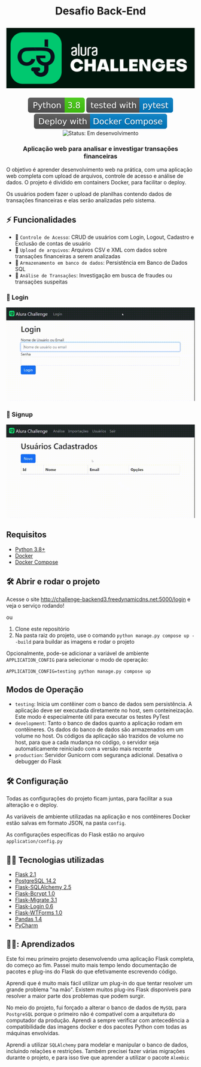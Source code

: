 <h1 align="center">
	<p align="center">Desafio Back-End</p>
	<a href="https://www.alura.com.br/challenges/back-end-3"><img src="https://github.com/ErickMesquita/challenge-backend-3/blob/master/docs/img/logo/challenges-logo-2-darkbg.svg" alt="Alura Challenges"></a>
</h1>
<div align="center" id="badges">
	<a href="https://docs.python.org/3.8/"><img src="https://github.com/ErickMesquita/challenge-backend-3/blob/master/docs/img/Python-3.8-brightgreen.svg" alt="Python 3.8"></a>
	<a href="https://docs.pytest.org/en/7.1.x/"><img src="https://github.com/ErickMesquita/challenge-backend-3/blob/master/docs/img/tested%20with-pytest-blue.svg" alt="Teste with pytest"></a>
	<a href="https://docs.docker.com/compose/"><img src="https://github.com/ErickMesquita/challenge-backend-3/blob/master/docs/img/Deploy%20with-Docker%20Compose-blue.svg" alt="Deploy with Docker Compose"></a>
	<img src="https://img.shields.io/badge/Status-Aprovado-brightgreen" alt="Status: Em desenvolvimento">
</div>
<h3>
	<p align="center">Aplicação web para analisar e investigar transações financeiras</p>
</h3>

O objetivo é aprender desenvolvimento web na prática, com uma aplicação web completa com upload de arquivos, controle de acesso e análise de dados. O projeto é dividido em containers Docker, para facilitar o deploy.

Os usuários podem fazer o upload de planilhas contendo dados de transações financeiras e elas serão analizadas pelo sistema.

## :zap: Funcionalidades

 - :closed_lock_with_key: `Controle de Acesso`: CRUD de usuários com Login, Logout, Cadastro e Exclusão de contas de usuário
 - :page_with_curl: `Upload de arquivos`: Arquivos CSV e XML com dados sobre transações financeiras a serem analizadas
 - :floppy_disk: `Armazenamento em banco de dados`: Persistência em Banco de Dados SQL
 - :microscope: `Análise de Transações`: Investigação em busca de fraudes ou transações suspeitas

### :closed_lock_with_key: Login

<img src="https://github.com/ErickMesquita/challenge-backend-3/blob/master/docs/img/gif/Login-admin.gif" alt="GIF showing user login">


### :closed_lock_with_key: Signup

<img src="https://github.com/ErickMesquita/challenge-backend-3/blob/master/docs/img/gif/Signup.gif" alt="GIF showing new user account creation">


## Requisitos

 - [Python 3.8+](https://docs.python.org/3.8/)
 - [Docker](https://www.docker.com/)
 - [Docker Compose](https://docs.docker.com/compose/)

## :hammer_and_wrench: Abrir e rodar o projeto

Acesse o site http://challenge-backend3.freedynamicdns.net:5000/login e veja o serviço rodando!

ou

1. Clone este repositório
2. Na pasta raiz do projeto, use o comando `python manage.py compose up --build` para buildar as imagens e rodar o projeto

Opcionalmente, pode-se adicionar a variável de ambiente `APPLICATION_CONFIG` para selecionar o modo de operação:
```
APPLICATION_CONFIG=testing python manage.py compose up
```

## Modos de Operação

 - `testing`: Inicia um contêiner com o banco de dados sem persistência. A aplicação deve ser executada diretamente no host, sem conteineização. Este modo é especialmente útil para executar os testes PyTest 
 - `development`: Tanto o banco de dados quanto a aplicação rodam em contêineres. Os dados do banco de dados são armazenados em um volume no host. Os códigos da aplicação são trazidos de volume no host, para que a cada mudança no código, o servidor seja automaticamente reiniciado com a versão mais recente
 - `production`: Servidor Gunicorn com segurança adicional. Desativa o debugger do Flask 

## :hammer_and_wrench: Configuração

Todas as configurações do projeto ficam juntas, para facilitar a sua alteração e o deploy.

As variáveis de ambiente utilizadas na aplicação e nos contêineres Docker estão salvas em formato JSON, na pasta `config`.

As configurações específicas do Flask estão no arquivo `application/config.py`

## :man_technologist: Tecnologias utilizadas

 - [Flask 2.1](https://flask.palletsprojects.com/en/2.1.x/)
 - [PostgreSQL 14.2](https://www.postgresql.org/)
 - [Flask-SQLAlchemy 2.5](https://flask-sqlalchemy.palletsprojects.com/en/2.x/)
 - [Flask-Bcrypt 1.0](https://flask-bcrypt.readthedocs.io/en/latest/)
 - [Flask-Migrate 3.1](https://flask-migrate.readthedocs.io/en/latest/index.html)
 - [Flask-Login 0.6](https://flask-login.readthedocs.io/en/latest/)
 - [Flask-WTForms 1.0](https://flask-wtf.readthedocs.io/en/1.0.x/)
 - [Pandas 1.4](https://pandas.pydata.org/)
 - [PyCharm](https://www.jetbrains.com/pycharm/0)

## :man_teacher:: Aprendizados

Este foi meu primeiro projeto desenvolvendo uma aplicação Flask completa, do começo ao fim. Passei muito mais tempo lendo documentação de pacotes e plug-ins do Flask do que efetivamente escrevendo código.

Aprendi que é muito mais fácil utilizar um plug-in do que tentar resolver um grande problema "na mão". Existem muitos plug-ins Flask disponíveis para resolver a maior parte dos problemas que podem surgir.

No meio do projeto, fui forçado a alterar o banco de dados de `MySQL` para `PostgreSQL` porque o primeiro não é compatível com a arquitetura do computador da produção. Aprendi a sempre verificar com antecedência a compatibilidade das imagens docker e dos pacotes Python com todas as máquinas envolvidas.

Aprendi a utilizar `SQLAlchemy` para modelar e manipular o banco de dados, incluindo relações e restrições. Também precisei fazer várias migrações durante o projeto, e para isso tive que aprender a utilizar o pacote `Alembic`
